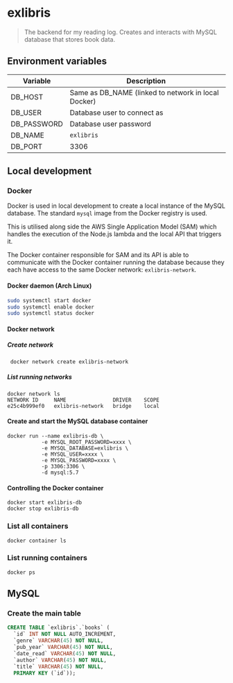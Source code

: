 # exlibris

> The backend for my reading log. Creates and interacts with MySQL database that stores book data.

## Environment variables

| Variable    | Description                                         |
| ----------- | --------------------------------------------------- |
| DB_HOST     | Same as DB_NAME (linked to network in local Docker) |
| DB_USER     | Database user to connect as                         |
| DB_PASSWORD | Database user password                              |
| DB_NAME     | `exlibris`                                          |
| DB_PORT     | 3306                                                |

## Local development

### Docker

Docker is used in local development to create a local instance of the MySQL database. The standard `mysql` image from the Docker registry is used.

This is utilised along side the AWS Single Application Model (SAM) which handles the execution of the Node.js lambda and the local API that triggers it.

The Docker container responsible for SAM and its API is able to communicate with the Docker container running the database because they each have access to the same Docker network: `exlibris-network`.

#### Docker daemon (Arch Linux)

```sh
sudo systemctl start docker
sudo systemctl enable docker
sudo systemctl status docker
```

#### Docker network

##### Create network

```
 docker network create exlibris-network
```

##### List running networks

```
docker network ls
NETWORK ID     NAME               DRIVER    SCOPE
e25c4b999ef0   exlibris-network   bridge    local
```

#### Create and start the MySQL database container

```
docker run --name exlibris-db \
           -e MYSQL_ROOT_PASSWORD=xxxx \
           -e MYSQL_DATABASE=exlibris \
           -e MYSQL_USER=xxxx \
           -e MYSQL_PASSWORD=xxxx \
           -p 3306:3306 \
           -d mysql:5.7
```

#### Controlling the Docker container

```
docker start exlibris-db
docker stop exlibris-db
```

### List all containers

```
docker container ls
```

### List running containers

```
docker ps
```

## MySQL

### Create the main table

```sql
CREATE TABLE `exlibris`.`books` (
  `id` INT NOT NULL AUTO_INCREMENT,
  `genre` VARCHAR(45) NOT NULL,
  `pub_year` VARCHAR(45) NOT NULL,
  `date_read` VARCHAR(45) NOT NULL,
  `author` VARCHAR(45) NOT NULL,
  `title` VARCHAR(45) NOT NULL,
  PRIMARY KEY (`id`));
```

